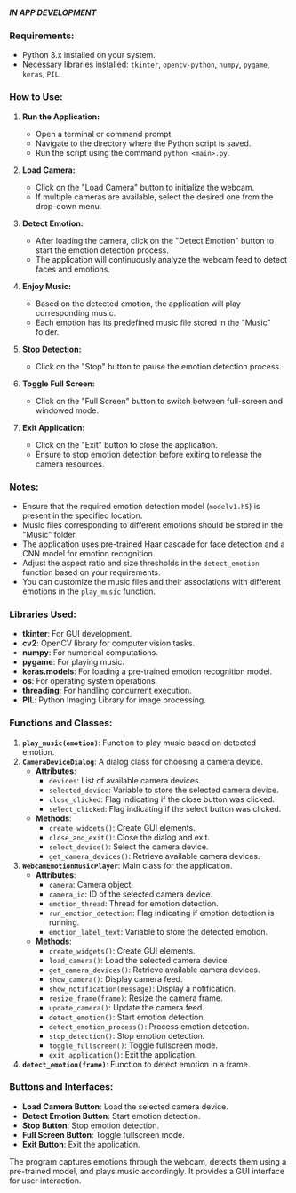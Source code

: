 ##### IN APP DEVELOPMENT

### Requirements:
- Python 3.x installed on your system.
- Necessary libraries installed: `tkinter`, `opencv-python`, `numpy`, `pygame`, `keras`, `PIL`.

### How to Use:

1. **Run the Application:**
   - Open a terminal or command prompt.
   - Navigate to the directory where the Python script is saved.
   - Run the script using the command `python <main>.py`.

2. **Load Camera:**
   - Click on the "Load Camera" button to initialize the webcam.
   - If multiple cameras are available, select the desired one from the drop-down menu.

3. **Detect Emotion:**
   - After loading the camera, click on the "Detect Emotion" button to start the emotion detection process.
   - The application will continuously analyze the webcam feed to detect faces and emotions.

4. **Enjoy Music:**
   - Based on the detected emotion, the application will play corresponding music.
   - Each emotion has its predefined music file stored in the "Music" folder.

5. **Stop Detection:**
   - Click on the "Stop" button to pause the emotion detection process.

6. **Toggle Full Screen:**
   - Click on the "Full Screen" button to switch between full-screen and windowed mode.

7. **Exit Application:**
   - Click on the "Exit" button to close the application.
   - Ensure to stop emotion detection before exiting to release the camera resources.

### Notes:
- Ensure that the required emotion detection model (`modelv1.h5`) is present in the specified location.
- Music files corresponding to different emotions should be stored in the "Music" folder.
- The application uses pre-trained Haar cascade for face detection and a CNN model for emotion recognition.
- Adjust the aspect ratio and size thresholds in the `detect_emotion` function based on your requirements.
- You can customize the music files and their associations with different emotions in the `play_music` function.

### Libraries Used:
- **tkinter**: For GUI development.
- **cv2**: OpenCV library for computer vision tasks.
- **numpy**: For numerical computations.
- **pygame**: For playing music.
- **keras.models**: For loading a pre-trained emotion recognition model.
- **os**: For operating system operations.
- **threading**: For handling concurrent execution.
- **PIL**: Python Imaging Library for image processing.

### Functions and Classes:
1. **`play_music(emotion)`**: Function to play music based on detected emotion.
2. **`CameraDeviceDialog`**: A dialog class for choosing a camera device.
    - **Attributes**:
        - `devices`: List of available camera devices.
        - `selected_device`: Variable to store the selected camera device.
        - `close_clicked`: Flag indicating if the close button was clicked.
        - `select_clicked`: Flag indicating if the select button was clicked.
    - **Methods**:
        - `create_widgets()`: Create GUI elements.
        - `close_and_exit()`: Close the dialog and exit.
        - `select_device()`: Select the camera device.
        - `get_camera_devices()`: Retrieve available camera devices.
3. **`WebcamEmotionMusicPlayer`**: Main class for the application.
    - **Attributes**:
        - `camera`: Camera object.
        - `camera_id`: ID of the selected camera device.
        - `emotion_thread`: Thread for emotion detection.
        - `run_emotion_detection`: Flag indicating if emotion detection is running.
        - `emotion_label_text`: Variable to store the detected emotion.
    - **Methods**:
        - `create_widgets()`: Create GUI elements.
        - `load_camera()`: Load the selected camera device.
        - `get_camera_devices()`: Retrieve available camera devices.
        - `show_camera()`: Display camera feed.
        - `show_notification(message)`: Display a notification.
        - `resize_frame(frame)`: Resize the camera frame.
        - `update_camera()`: Update the camera feed.
        - `detect_emotion()`: Start emotion detection.
        - `detect_emotion_process()`: Process emotion detection.
        - `stop_detection()`: Stop emotion detection.
        - `toggle_fullscreen()`: Toggle fullscreen mode.
        - `exit_application()`: Exit the application.
4. **`detect_emotion(frame)`**: Function to detect emotion in a frame.

### Buttons and Interfaces:
- **Load Camera Button**: Load the selected camera device.
- **Detect Emotion Button**: Start emotion detection.
- **Stop Button**: Stop emotion detection.
- **Full Screen Button**: Toggle fullscreen mode.
- **Exit Button**: Exit the application.

The program captures emotions through the webcam, detects them using a pre-trained model, and plays music accordingly. It provides a GUI interface for user interaction.
